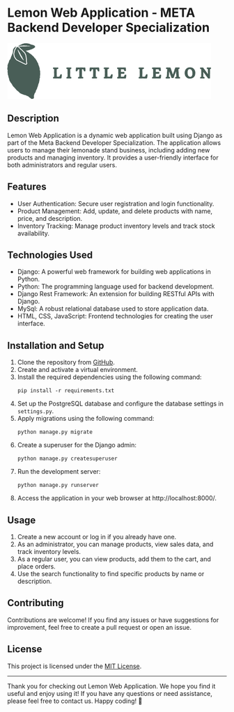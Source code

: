 # Lemon Web Application - META Backend Developer Specialization

![Lemon Web Application](restaurant/static/img/logo.png)

## Description

Lemon Web Application is a dynamic web application built using Django as part of the Meta Backend Developer Specialization. The application allows users to manage their lemonade stand business, including adding new products and managing inventory. It provides a user-friendly interface for both administrators and regular users.

## Features

- User Authentication: Secure user registration and login functionality.
- Product Management: Add, update, and delete products with name, price, and description.
- Inventory Tracking: Manage product inventory levels and track stock availability.
  
## Technologies Used

- Django: A powerful web framework for building web applications in Python.
- Python: The programming language used for backend development.
- Django Rest Framework: An extension for building RESTful APIs with Django.
- MySql: A robust relational database used to store application data.
- HTML, CSS, JavaScript: Frontend technologies for creating the user interface.

## Installation and Setup

1. Clone the repository from [GitHub](https://github.com/yourusername/lemon-web-app).
2. Create and activate a virtual environment.
3. Install the required dependencies using the following command:
   ```
   pip install -r requirements.txt
   ```
4. Set up the PostgreSQL database and configure the database settings in `settings.py`.
5. Apply migrations using the following command:
   ```
   python manage.py migrate
   ```
6. Create a superuser for the Django admin:
   ```
   python manage.py createsuperuser
   ```
7. Run the development server:
   ```
   python manage.py runserver
   ```
8. Access the application in your web browser at http://localhost:8000/.

## Usage

1. Create a new account or log in if you already have one.
2. As an administrator, you can manage products, view sales data, and track inventory levels.
3. As a regular user, you can view products, add them to the cart, and place orders.
4. Use the search functionality to find specific products by name or description.

## Contributing

Contributions are welcome! If you find any issues or have suggestions for improvement, feel free to create a pull request or open an issue.

## License

This project is licensed under the [MIT License](LICENSE).

---

Thank you for checking out Lemon Web Application. We hope you find it useful and enjoy using it! If you have any questions or need assistance, please feel free to contact us. Happy coding! 🍋
